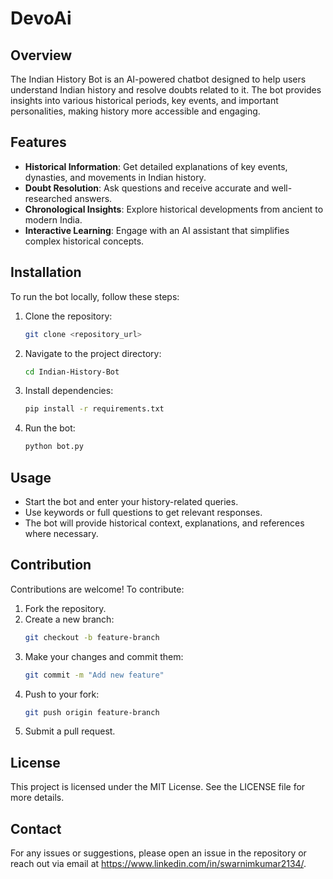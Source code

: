 # DevoAi

## Overview
The Indian History Bot is an AI-powered chatbot designed to help users understand Indian history and resolve doubts related to it. The bot provides insights into various historical periods, key events, and important personalities, making history more accessible and engaging.

## Features
- **Historical Information**: Get detailed explanations of key events, dynasties, and movements in Indian history.
- **Doubt Resolution**: Ask questions and receive accurate and well-researched answers.
- **Chronological Insights**: Explore historical developments from ancient to modern India.
- **Interactive Learning**: Engage with an AI assistant that simplifies complex historical concepts.

## Installation
To run the bot locally, follow these steps:
1. Clone the repository:
   ```bash
   git clone <repository_url>
   ```
2. Navigate to the project directory:
   ```bash
   cd Indian-History-Bot
   ```
3. Install dependencies:
   ```bash
   pip install -r requirements.txt
   ```
4. Run the bot:
   ```bash
   python bot.py
   ```

## Usage
- Start the bot and enter your history-related queries.
- Use keywords or full questions to get relevant responses.
- The bot will provide historical context, explanations, and references where necessary.

## Contribution
Contributions are welcome! To contribute:
1. Fork the repository.
2. Create a new branch:
   ```bash
   git checkout -b feature-branch
   ```
3. Make your changes and commit them:
   ```bash
   git commit -m "Add new feature"
   ```
4. Push to your fork:
   ```bash
   git push origin feature-branch
   ```
5. Submit a pull request.

## License
This project is licensed under the MIT License. See the LICENSE file for more details.

## Contact
For any issues or suggestions, please open an issue in the repository or reach out via email at https://www.linkedin.com/in/swarnimkumar2134/.

